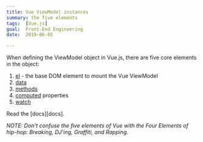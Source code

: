 ```yaml
---
title: Vue ViewModel instances
summary: the five elements
tags:  [Vue.js]
goal:  Front-End Engineering
date:  2019-06-05

---
```


When defining the ViewModel object in Vue.js, there are five core elements in the object:

1. [el][el] - the base DOM element to mount the Vue ViewModel
2. [data][data]
3. [methods][methods]
4. [computed][computed] properties
5. [watch][watch]

Read the [docs][docs].

_NOTE: Don't confuse the five elements of Vue with the Four Elements of
hip-hop: Breaking, DJ'ing, Graffiti, and Rapping._

[el]: https://vuejs.org/v2/api/
[computed]: https://vuejs.org/v2/api/#computed
[data]: https://vuejs.org/v2/api/#data
[methods]: https://vuejs.org/v2/api/#methods
[watch]: https://vuejs.org/v2/api/#watch`
